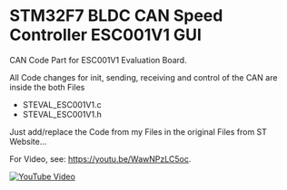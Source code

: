 # STM32F7 BLDC CAN Speed Controller ESC001V1 GUI

CAN Code Part for ESC001V1 Evaluation Board.

All Code changes for init, sending, receiving and control of the CAN are inside the both Files
* STEVAL_ESC001V1.c
* STEVAL_ESC001V1.h

Just add/replace the Code from my Files in the original Files from ST Website...

For Video, see: <https://youtu.be/WawNPzLC5oc>.

[![YouTube Video](http://img.youtube.com/vi/WawNPzLC5oc/0.jpg)](http://www.youtube.com/watch?v=WawNPzLC5oc "STM32F7 BLDC CAN Speed Controller ESC001V1 GUI")
